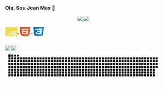 ### Olá, Sou Jean Max 👋

<div align="center">
  <a href="https://github.com/JMaxGuezzo">
  <img height="150em" src="https://github-readme-stats.vercel.app/api?username=JMaxGuezzo&show_icons=true&theme=dracula&include_all_commits=true&count_private=true"/>
  <img height="150em" src="https://github-readme-stats.vercel.app/api/top-langs/?username=JMaxGuezzo&layout=compact&langs_count=7&theme=dracula"/>
</div>

<div style="display: inline_block"><br>
  <img align="center" alt="Rafa-Js" height="30" width="40" src="https://raw.githubusercontent.com/devicons/devicon/master/icons/javascript/javascript-plain.svg">
  <img align="center" alt="Rafa-HTML" height="30" width="40" src="https://raw.githubusercontent.com/devicons/devicon/master/icons/html5/html5-original.svg">
  <img align="center" alt="Rafa-CSS" height="30" width="40" src="https://raw.githubusercontent.com/devicons/devicon/master/icons/css3/css3-original.svg">
</div>

##

<div> 
  <a href = "mailto:jean.max.guezzo@gmail.com"><img src="https://img.shields.io/badge/-Gmail-%23333?style=for-the-badge&logo=gmail&logoColor=white" target="_blank"></a>
  <a href="https://www.linkedin.com/in/jean-guezzo-1b1395a6/" target="_blank"><img src="https://img.shields.io/badge/-LinkedIn-%230077B5?style=for-the-badge&logo=linkedin&logoColor=white" target="_blank"></a> 
 
  <!-- ![Snake animation](https://github.com/JMaxGuezzo/JMaxGuezzo/blob/output/github-contribution-grid-snake.svg) -->

  <picture>
  <source media="(prefers-color-scheme: dark)" srcset="https://raw.githubusercontent.com/JMaxGuezzo/JMaxGuezzo/output/github-contribution-grid-snake-dark.svg">
  <source media="(prefers-color-scheme: light)" srcset="https://raw.githubusercontent.com/JMaxGuezzo/JMaxGuezzo/output/github-contribution-grid-snake.svg">
  <img alt="github contribution grid snake animation" src="https://raw.githubusercontent.com/JMaxGuezzo/JMaxGuezzo/output/github-contribution-grid-snake.svg">
</picture>
 
</div>

